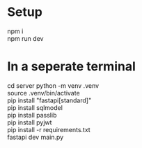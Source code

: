 # Setup

npm i  
npm run dev

# In a seperate terminal

cd server
python -m venv .venv  
source .venv/bin/activate  
pip install "fastapi[standard]"  
pip install sqlmodel  
pip install passlib  
pip install pyjwt  
pip install -r requirements.txt  
fastapi dev main.py
